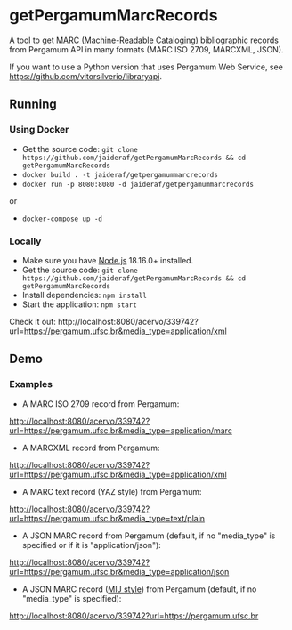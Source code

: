 # getPergamumMarcRecords

A tool to get [MARC (Machine-Readable Cataloging)](https://en.wikipedia.org/wiki/MARC_standards) bibliographic records from Pergamum API in many formats (MARC ISO 2709, MARCXML, JSON).

If you want to use a Python version that uses Pergamum Web Service, see https://github.com/vitorsilverio/libraryapi.

## Running

### Using Docker

- Get the source code: `git clone https://github.com/jaideraf/getPergamumMarcRecords && cd getPergamumMarcRecords`
- `docker build . -t jaideraf/getpergamummarcrecords`
- `docker run -p 8080:8080 -d jaideraf/getpergamummarcrecords`

or

- `docker-compose up -d`

### Locally

- Make sure you have [Node.js](https://nodejs.org/) 18.16.0+ installed.
- Get the source code: `git clone https://github.com/jaideraf/getPergamumMarcRecords && cd getPergamumMarcRecords`
- Install dependencies: `npm install`
- Start the application: `npm start`

Check it out: http://localhost:8080/acervo/339742?url=https://pergamum.ufsc.br&media_type=application/xml

## Demo

### Examples

- A MARC ISO 2709 record from Pergamum:

<http://localhost:8080/acervo/339742?url=https://pergamum.ufsc.br&media_type=application/marc>

- A MARCXML record from Pergamum:

<http://localhost:8080/acervo/339742?url=https://pergamum.ufsc.br&media_type=application/xml>

- A MARC text record (YAZ style) from Pergamum:

<http://localhost:8080/acervo/339742?url=https://pergamum.ufsc.br&media_type=text/plain>

- A JSON MARC record from Pergamum (default, if no "media_type" is specified or if it is "application/json"):

<http://localhost:8080/acervo/339742?url=https://pergamum.ufsc.br&media_type=application/json>

- A JSON MARC record ([MIJ style](https://github.com/marc4j/marc4j/wiki/MARC-in-JSON-Description)) from Pergamum (default, if no "media_type" is specified):

<http://localhost:8080/acervo/339742?url=https://pergamum.ufsc.br>
